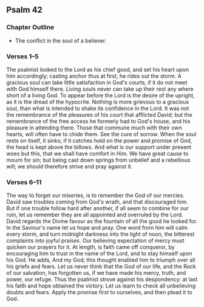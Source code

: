 ## Psalm 42

### Chapter Outline

- The conflict in the soul of a believer.

### Verses 1–5

The psalmist looked to the Lord as his chief good, and set his heart upon him accordingly; casting anchor thus at first, he rides out the storm. A gracious soul can take little satisfaction in God's courts, if it do not meet with God himself there. Living souls never can take up their rest any where short of a living God. To appear before the Lord is the desire of the upright, as it is the dread of the hypocrite. Nothing is more grievous to a gracious soul, than what is intended to shake its confidence in the Lord. It was not the remembrance of the pleasures of his court that afflicted David; but the remembrance of the free access he formerly had to God's house, and his pleasure in attending there. Those that commune much with their own hearts, will often have to chide them. See the cure of sorrow. When the soul rests on itself, it sinks; if it catches hold on the power and promise of God, the head is kept above the billows. And what is our support under present woes but this, that we shall have comfort in Him. We have great cause to mourn for sin; but being cast down springs from unbelief and a rebellious will; we should therefore strive and pray against it.

### Verses 6–11

The way to forget our miseries, is to remember the God of our mercies. David saw troubles coming from God's wrath, and that discouraged him. But if one trouble follow hard after another, if all seem to combine for our ruin, let us remember they are all appointed and overruled by the Lord. David regards the Divine favour as the fountain of all the good he looked for. In the Saviour's name let us hope and pray. One word from him will calm every storm, and turn midnight darkness into the light of noon, the bitterest complaints into joyful praises. Our believing expectation of mercy must quicken our prayers for it. At length, is faith came off conqueror, by encouraging him to trust in the name of the Lord, and to stay himself upon his God. He adds, And my God; this thought enabled him to triumph over all his griefs and fears. Let us never think that the God of our life, and the Rock of our salvation, has forgotten us, if we have made his mercy, truth, and power, our refuge. Thus the psalmist strove against his despondency: at last his faith and hope obtained the victory. Let us learn to check all unbelieving doubts and fears. Apply the promise first to ourselves, and then plead it to God.

